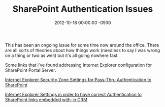 ﻿---
title:  SharePoint Authentication Issues
date:   2012-10-18 00:00:00 -0500
categories: IT
---

This has been an ongoing issue for some time now around the office. There are all sorts of theories about how things work (needless to say I was wrong on a thing or two as well) but it's all going nowhere fast.

Some links that I've found addressing Internet Explorer configuration for SharePoint Portal Server.

<a href="http://blogs.kraftkennedy.com/index.php/2009/08/09/internet-explorer-security-zone-settings-for-pass-thru-authentication-to-sharepoint/">Internet Explorer Security Zone Settings for Pass-Thru Authentication to SharePoint</a>

<a href="http://www.powerobjects.com/blog/2009/08/17/internet-explorer-settings-in-order-to-have-correct-authentication-to-sharepoint-links-embedded-with-in-crm/">Internet Explorer Settings in order to have correct Authentication to SharePoint links embedded with-in CRM</a>
